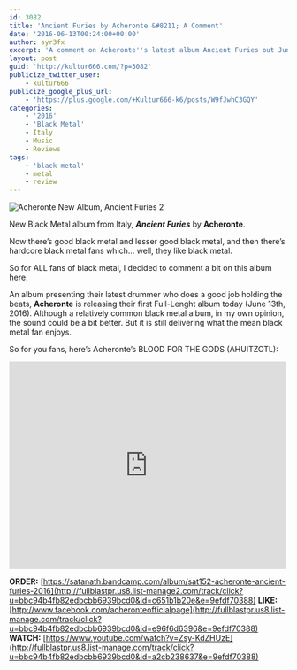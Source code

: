 ```yaml
---
id: 3082
title: 'Ancient Furies by Acheronte &#8211; A Comment'
date: '2016-06-13T00:24:00+00:00'
author: syr3fx
excerpt: 'A comment on Acheronte''s latest album Ancient Furies out June 13th, 2016.'
layout: post
guid: 'http://kultur666.com/?p=3082'
publicize_twitter_user:
    - kultur666
publicize_google_plus_url:
    - 'https://plus.google.com/+Kultur666-k6/posts/W9fJwhC3GQY'
categories:
    - '2016'
    - 'Black Metal'
    - Italy
    - Music
    - Reviews
tags:
    - 'black metal'
    - metal
    - review
---
```


![Acheronte New Album, Ancient Furies 2](http://localhost:8080/wp-content/uploads/2016/06/acheronte-new-album-ancient-furies-2.jpg)

New Black Metal album from Italy, ***Ancient Furies*** by **Acheronte**.

Now there’s good black metal and lesser good black metal, and then there’s hardcore black metal fans which… well, they like black metal.

So for ALL fans of black metal, I decided to comment a bit on this album here.

An album presenting their latest drummer who does a good job holding the beats, **Acheronte** is releasing their first Full-Lenght album today (June 13th, 2016). Although a relatively common black metal album, in my own opinion, the sound could be a bit better. But it is still delivering what the mean black metal fan enjoys.

So for you fans, here’s Acheronte’s BLOOD FOR THE GODS (AHUITZOTL):

<iframe allow="accelerometer; autoplay; clipboard-write; encrypted-media; gyroscope; picture-in-picture; web-share" allowfullscreen="" frameborder="0" height="375" loading="lazy" src="https://www.youtube.com/embed/J4ki5sZB8zU?feature=oembed" title="ACHERONTE : BLOOD FOR THE GODS(AHUITZOTL)" width="500"></iframe>

**ORDER:** [https://satanath.bandcamp.com/album/sat152-acheronte-ancient-furies-2016](http://fullblastpr.us8.list-manage2.com/track/click?u=bbc94b4fb82edbcbb6939bcd0&id=c651b1b20e&e=9efdf70388)
**LIKE:** [http://www.facebook.com/acheronteofficialpage](http://fullblastpr.us8.list-manage.com/track/click?u=bbc94b4fb82edbcbb6939bcd0&id=e96f6d6396&e=9efdf70388)
**WATCH:** [https://www.youtube.com/watch?v=Zsy-KdZHUzE](http://fullblastpr.us8.list-manage.com/track/click?u=bbc94b4fb82edbcbb6939bcd0&id=a2cb238637&e=9efdf70388)